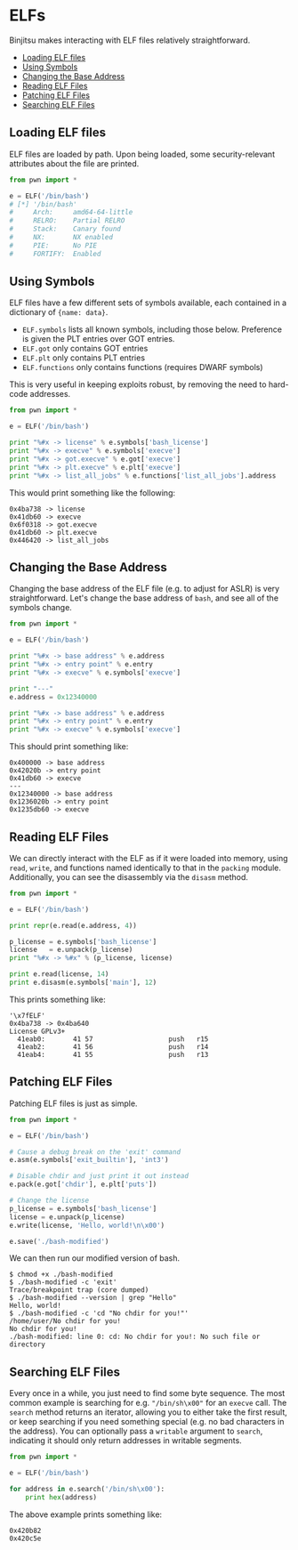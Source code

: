 # ELFs

Binjitsu makes interacting with ELF files relatively straightforward.

+ [Loading ELF files](#loading-elf-files)
+ [Using Symbols](#using-symbols)
+ [Changing the Base Address](#changing-the-base-address)
+ [Reading ELF Files](#reading-elf-files)
+ [Patching ELF Files](#patching-elf-files)
+ [Searching ELF Files](#searching-elf-files)

## Loading ELF files

ELF files are loaded by path.  Upon being loaded, some security-relevant attributes about the file are printed.

```py
from pwn import *

e = ELF('/bin/bash')
# [*] '/bin/bash'
#     Arch:     amd64-64-little
#     RELRO:    Partial RELRO
#     Stack:    Canary found
#     NX:       NX enabled
#     PIE:      No PIE
#     FORTIFY:  Enabled
```

## Using Symbols

ELF files have a few different sets of symbols available, each contained in a dictionary of `{name: data}`.

- `ELF.symbols` lists all known symbols, including those below.  Preference is given the PLT entries over GOT entries.
- `ELF.got` only contains GOT entries
- `ELF.plt` only contains PLT entries
- `ELF.functions` only contains functions (requires DWARF symbols)

This is very useful in keeping exploits robust, by removing the need to hard-code addresses.

```py
from pwn import *

e = ELF('/bin/bash')

print "%#x -> license" % e.symbols['bash_license']
print "%#x -> execve" % e.symbols['execve']
print "%#x -> got.execve" % e.got['execve']
print "%#x -> plt.execve" % e.plt['execve']
print "%#x -> list_all_jobs" % e.functions['list_all_jobs'].address
```

This would print something like the following:

```
0x4ba738 -> license
0x41db60 -> execve
0x6f0318 -> got.execve
0x41db60 -> plt.execve
0x446420 -> list_all_jobs
```

## Changing the Base Address

Changing the base address of the ELF file (e.g. to adjust for ASLR) is very straightforward.  Let's change the base address of `bash`, and see all of the symbols change.

```py
from pwn import *

e = ELF('/bin/bash')

print "%#x -> base address" % e.address
print "%#x -> entry point" % e.entry
print "%#x -> execve" % e.symbols['execve']

print "---"
e.address = 0x12340000

print "%#x -> base address" % e.address
print "%#x -> entry point" % e.entry
print "%#x -> execve" % e.symbols['execve']
```

This should print something like:

```
0x400000 -> base address
0x42020b -> entry point
0x41db60 -> execve
---
0x12340000 -> base address
0x1236020b -> entry point
0x1235db60 -> execve
```

## Reading ELF Files

We can directly interact with the ELF as if it were loaded into memory, using `read`, `write`, and functions named identically to that in the `packing` module.  Additionally, you can see the disassembly via the `disasm` method.

```py
from pwn import *

e = ELF('/bin/bash')

print repr(e.read(e.address, 4))

p_license = e.symbols['bash_license']
license   = e.unpack(p_license)
print "%#x -> %#x" % (p_license, license)

print e.read(license, 14)
print e.disasm(e.symbols['main'], 12)
```

This prints something like:

```
'\x7fELF'
0x4ba738 -> 0x4ba640
License GPLv3+
  41eab0:       41 57                   push   r15
  41eab2:       41 56                   push   r14
  41eab4:       41 55                   push   r13
```

## Patching ELF Files

Patching ELF files is just as simple.

```py
from pwn import *

e = ELF('/bin/bash')

# Cause a debug break on the 'exit' command
e.asm(e.symbols['exit_builtin'], 'int3')

# Disable chdir and just print it out instead
e.pack(e.got['chdir'], e.plt['puts'])

# Change the license
p_license = e.symbols['bash_license']
license = e.unpack(p_license)
e.write(license, 'Hello, world!\n\x00')

e.save('./bash-modified')
```

We can then run our modified version of bash.

```
$ chmod +x ./bash-modified
$ ./bash-modified -c 'exit'
Trace/breakpoint trap (core dumped)
$ ./bash-modified --version | grep "Hello"
Hello, world!
$ ./bash-modified -c 'cd "No chdir for you!"'
/home/user/No chdir for you!
No chdir for you!
./bash-modified: line 0: cd: No chdir for you!: No such file or directory
```

## Searching ELF Files

Every once in a while, you just need to find some byte sequence.  The most common example is searching for e.g. `"/bin/sh\x00"` for an `execve` call.
The `search` method returns an iterator, allowing you to either take the first result, or keep searching if you need something special (e.g. no bad characters in the address).  You can optionally pass a `writable` argument to `search`, indicating it should only return addresses in writable segments.

```py
from pwn import *

e = ELF('/bin/bash')

for address in e.search('/bin/sh\x00'):
    print hex(address)
```

The above example prints something like:

```
0x420b82
0x420c5e
```

